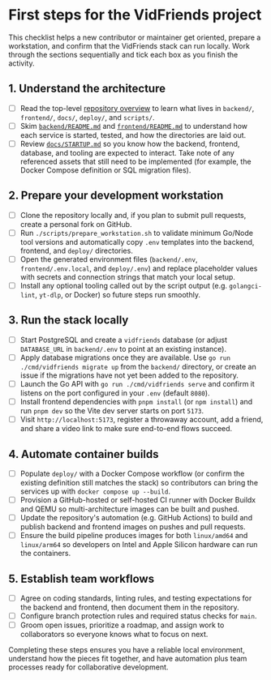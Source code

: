 # First steps for the VidFriends project

This checklist helps a new contributor or maintainer get oriented, prepare a
workstation, and confirm that the VidFriends stack can run locally. Work through
the sections sequentially and tick each box as you finish the activity.

## 1. Understand the architecture

- [ ] Read the top-level [repository overview](../README.md) to learn what lives
      in `backend/`, `frontend/`, `docs/`, `deploy/`, and `scripts/`.
- [ ] Skim [`backend/README.md`](../backend/README.md) and
      [`frontend/README.md`](../frontend/README.md) to understand how each
      service is started, tested, and how the directories are laid out.
- [ ] Review [`docs/STARTUP.md`](STARTUP.md) so you know how the backend,
      frontend, database, and tooling are expected to interact. Take note of any
      referenced assets that still need to be implemented (for example, the
      Docker Compose definition or SQL migration files).

## 2. Prepare your development workstation

- [ ] Clone the repository locally and, if you plan to submit pull requests,
      create a personal fork on GitHub.
- [ ] Run `./scripts/prepare_workstation.sh` to validate minimum Go/Node tool
      versions and automatically copy `.env` templates into the backend,
      frontend, and `deploy/` directories.
- [ ] Open the generated environment files (`backend/.env`,
      `frontend/.env.local`, and `deploy/.env`) and replace placeholder values
      with secrets and connection strings that match your local setup.
- [ ] Install any optional tooling called out by the script output (e.g.
      `golangci-lint`, `yt-dlp`, or Docker) so future steps run smoothly.

## 3. Run the stack locally

- [ ] Start PostgreSQL and create a `vidfriends` database (or adjust
      `DATABASE_URL` in `backend/.env` to point at an existing instance).
- [ ] Apply database migrations once they are available. Use
      `go run ./cmd/vidfriends migrate up` from the `backend/` directory, or
      create an issue if the migrations have not yet been added to the
      repository.
- [ ] Launch the Go API with `go run ./cmd/vidfriends serve` and confirm it
      listens on the port configured in your `.env` (default `8080`).
- [ ] Install frontend dependencies with `pnpm install` (or `npm install`) and
      run `pnpm dev` so the Vite dev server starts on port `5173`.
- [ ] Visit `http://localhost:5173`, register a throwaway account, add a friend,
      and share a video link to make sure end-to-end flows succeed.

## 4. Automate container builds

- [ ] Populate `deploy/` with a Docker Compose workflow (or confirm the existing
      definition still matches the stack) so contributors can bring the services
      up with `docker compose up --build`.
- [ ] Provision a GitHub-hosted or self-hosted CI runner with Docker Buildx and
      QEMU so multi-architecture images can be built and pushed.
- [ ] Update the repository's automation (e.g. GitHub Actions) to build and
      publish backend and frontend images on pushes and pull requests.
- [ ] Ensure the build pipeline produces images for both `linux/amd64` and
      `linux/arm64` so developers on Intel and Apple Silicon hardware can run
      the containers.

## 5. Establish team workflows

- [ ] Agree on coding standards, linting rules, and testing expectations for the
      backend and frontend, then document them in the repository.
- [ ] Configure branch protection rules and required status checks for `main`.
- [ ] Groom open issues, prioritize a roadmap, and assign work to collaborators
      so everyone knows what to focus on next.

Completing these steps ensures you have a reliable local environment, understand
how the pieces fit together, and have automation plus team processes ready for
collaborative development.
